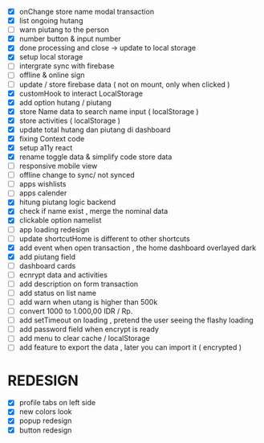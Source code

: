 - [x] onChange store name modal transaction
- [x] list ongoing hutang
- [ ] warn piutang to the person
- [x] number button & input number
- [x] done processing and close -> update to local storage
- [x] setup local storage
- [ ] intergrate sync with firebase
- [ ] offline & online sign
- [ ] update / store firebase data ( not on mount, only when clicked )
- [x] customHook to interact LocalStorage
- [x] add option hutang / piutang
- [x] store Name data to search name input ( localStorage )
- [x] store activities ( localStorage )
- [x] update total hutang dan piutang di dashboard
- [x] fixing Context code
- [x] setup a11y react
- [x] rename toggle data & simplify code store data
- [ ] responsive mobile view
- [ ] offline change to sync/ not synced
- [ ] apps wishlists
- [ ] apps calender
- [x] hitung piutang logic backend
- [x] check if name exist , merge the nominal data
- [x] clickable option namelist
- [ ] app loading redesign
- [ ] update shortcutHome is different to other shortcuts
- [x] add event when open transaction , the home dashboard overlayed dark
- [x] add piutang field
- [ ] dashboard cards
- [ ] ecnrypt data and activities
- [ ] add description on form transaction
- [ ] add status on list name
- [ ] add warn when utang is higher than 500k
- [ ] convert 1000 to 1.000,00 IDR / Rp.
- [ ] add setTimeout on loading , pretend the user seeing the flashy loading
- [ ] add password field when encrypt is ready
- [ ] add menu to clear cache / localStorage
- [ ] add feature to export the data , later you can import it ( encrypted )

# REDESIGN

- [x] profile tabs on left side
- [x] new colors look
- [x] popup redesign
- [x] button redesign
